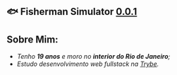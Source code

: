 
<h2>🐟 Fisherman Simulator <a href="https://arisales.github.io/ClickerGamePage/" target="_Blank">0.0.1</a></h2>

<h2>Sobre Mim:</h2>

<ul>
    <em>
        <li> Tenho <strong>19 anos</strong> e moro no <strong>interior do Rio de Janeiro</strong>;</li>
        <li> Estudo desenvolvimento web fullstack na <a href="https://www.betrybe.com/" target="_Blank">Trybe</a>.</li>
    </em>
</ul>
